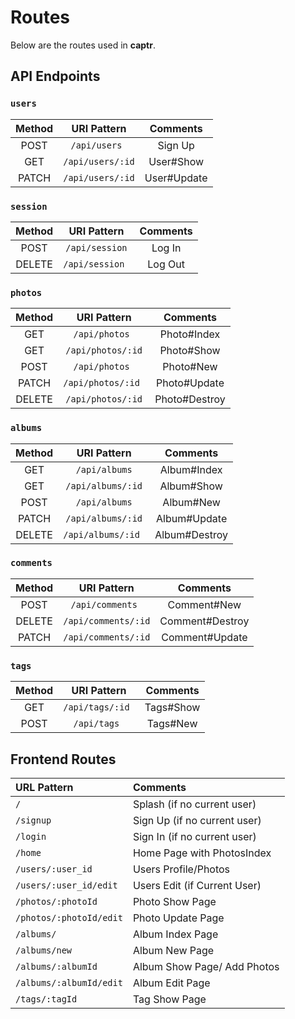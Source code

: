 # Routes

Below are the routes used in **captr**.

## API Endpoints

### `users`

| Method        | URI Pattern     | Comments     |
|:-------------:|:---------------:| :-----------:|
| POST          | `/api/users `   | Sign Up      |
| GET           | `/api/users/:id`| User#Show    |
| PATCH         | `/api/users/:id`| User#Update  |

### `session`

| Method        | URI Pattern     | Comments     |
|:-------------:|:---------------:| :-----------:|
| POST          | `/api/session`  | Log In       |
| DELETE        | `/api/session ` | Log Out      |

### `photos`

| Method        | URI Pattern        | Comments     |
|:-------------:|:------------------:| :-----------:|
| GET           | `/api/photos `     | Photo#Index  |
| GET           | `/api/photos/:id`  | Photo#Show   |
| POST          | `/api/photos `     | Photo#New    |
| PATCH         | `/api/photos/:id ` | Photo#Update |
| DELETE        | `/api/photos/:id`  | Photo#Destroy|

### `albums`

| Method        | URI Pattern        | Comments     |
|:-------------:|:------------------:| :-----------:|
| GET           | `/api/albums`      | Album#Index  |
| GET           | `/api/albums/:id`  | Album#Show   |
| POST          | `/api/albums`      | Album#New    |
| PATCH         | `/api/albums/:id`  | Album#Update |
| DELETE        | `/api/albums/:id ` | Album#Destroy|

### `comments`

| Method        | URI Pattern        | Comments       |
|:-------------:|:------------------:| :-------------:|
| POST          | `/api/comments `   | Comment#New    |
| DELETE        | `/api/comments/:id`| Comment#Destroy|
| PATCH         | `/api/comments/:id`| Comment#Update |

### `tags`

| Method        | URI Pattern        | Comments       |
|:-------------:|:------------------:| :-------------:|
| GET           | `/api/tags/:id `   | Tags#Show      |
| POST          | `/api/tags `       | Tags#New       |

## Frontend Routes
| URL Pattern             | Comments                      |
|:------------------------|:------------------------------|
| `/`                     | Splash (if no current  user)  |
| `/signup`               | Sign Up (if no current user)  |
| `/login`                | Sign In (if no current user)  |
| `/home`                 | Home Page with PhotosIndex    |
| `/users/:user_id`       | Users Profile/Photos          |
| `/users/:user_id/edit`  | Users Edit (if Current User)  |
| `/photos/:photoId`      | Photo Show Page               |
| `/photos/:photoId/edit` | Photo Update Page             |
| `/albums/ `             | Album Index Page              |
| `/albums/new`           | Album New Page                |
| `/albums/:albumId`      | Album Show Page/ Add Photos   |
| `/albums/:albumId/edit` | Album Edit Page               |
| `/tags/:tagId`          | Tag Show Page                 |

